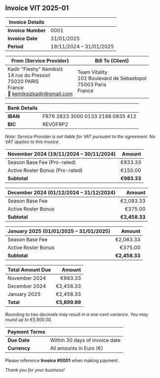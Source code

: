 ## Invoice VIT 2025-01

| Invoice Details | |
|----------------|--|
| **Invoice Number** | 0001 |
| **Invoice Date** | 31/01/2025 |
| **Period** | 19/11/2024 – 31/01/2025 |

| From (Service Provider) | Bill To (Client) |
|------------------------|------------------|
| Kadir "Fleshy" Kemiksiz<br>14 rue du Pressoir<br>75020 PARIS<br>France<br>📧 kemiksizkadir@gmail.com | Team Vitality<br>102 Boulevard de Sebastopol<br>75003 Paris<br>France |

| Bank Details | |
|-------------|--|
| **IBAN** | FR76 2823 3000 0133 2198 0835 412 |
| **BIC** | REVOFRP2 |

*Note: Service Provider is not liable for VAT pursuant to the agreement. No VAT applies to this invoice.*

| November 2024 (19/11/2024 – 30/11/2024) | Amount |
|----------------------------------------|--------:|
| Season Base Fee (Pro-rated) | €833.33 |
| Active Roster Bonus (Pro-rated) | €150.00 |
| **Subtotal** | **€983.33** |

| December 2024 (01/12/2024 – 31/12/2024) | Amount |
|----------------------------------------|--------:|
| Season Base Fee | €2,083.33 |
| Active Roster Bonus | €375.00 |
| **Subtotal** | **€2,458.33** |

| January 2025 (01/01/2025 – 31/01/2025) | Amount |
|----------------------------------------|--------:|
| Season Base Fee | €2,083.33 |
| Active Roster Bonus | €375.00 |
| **Subtotal** | **€2,458.33** |

| Total Amount Due | Amount |
|-----------------|--------:|
| November 2024 | €983.33 |
| December 2024 | €2,458.33 |
| January 2025 | €2,458.33 |
| **Total** | **€5,899.99** |

*Rounding to two decimals may result in a one-cent variance. You may round up to €5,900.00.*

| Payment Terms | |
|--------------|--|
| **Due Date** | Within 30 days of invoice date |
| **Currency** | All amounts in Euro (€) |

Please reference **Invoice #0001** when making payment.

*Thank you for your business!* 